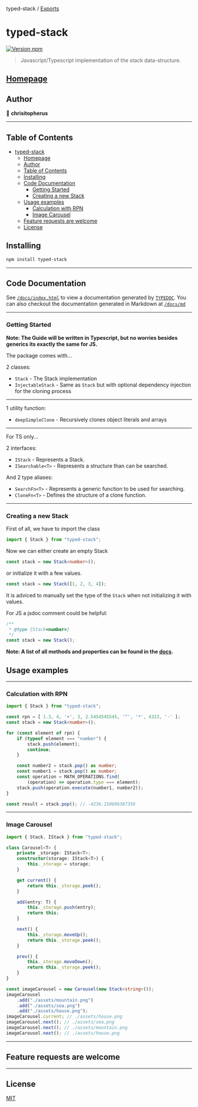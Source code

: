 typed-stack / [Exports](modules.md)

# typed-stack

[![Version npm](https://img.shields.io/badge/version-0.9.1-blue.svg?logo=npm)](https://www.npmjs.com/package/typed-stack)

> Javascript/Typescript implementation of the stack data-structure.

## [Homepage](https://github.com/chrisitopherus/typed-stack#readme)

## Author

👤 **chrisitopherus**

***

## Table of Contents

- [typed-stack](#typed-stack)
  - [Homepage](#homepage)
  - [Author](#author)
  - [Table of Contents](#table-of-contents)
  - [Installing](#installing)
  - [Code Documentation](#code-documentation)
    - [Getting Started](#getting-started)
    - [Creating a new Stack](#creating-a-new-stack)
  - [Usage examples](#usage-examples)
    - [Calculation with RPN](#calculation-with-rpn)
    - [Image Carousel](#image-carousel)
  - [Feature requests are welcome](#feature-requests-are-welcome)
  - [License](#license)

## Installing

```sh
npm install typed-stack
```

***

## Code Documentation

See [`/docs/index.html`](https://chrisitopherus.github.io/typed-stack) to view a documentation generated by [`TYPEDOC`](https://typedoc.org/).
You can also checkout the documentation generated in Markdown at [`/docs/md`](https://github.com/chrisitopherus/typed-stack/blob/main/docs/md/modules.md)

***

### Getting Started

**Note: The Guide will be written in Typescript, but no worries besides generics its exactly the same for JS.**

The package comes with...

2 classes:

- `Stack` - The Stack implementation
- `InjectableStack` - Same as `Stack` but with optional dependency injection for the cloning process

***

1 utility function:

- `deepSimpleClone` - Recursively clones object literals and arrays

***

For TS only...

2 interfaces:

- `IStack` - Represents a Stack.
- `ISearchable<T>` - Represents a structure than can be searched.

And 2 type aliases:

- `SearchFn<T>` - Represents a generic function to be used for searching.
- `CloneFn<T>` - Defines the structure of a clone function.

***

### Creating a new Stack

First of all, we have to import the class

```ts
import { Stack } from "typed-stack";
```

Now we can either create an empty Stack

```ts
const stack = new Stack<number>();
```
or initialize it with a few values.

```ts
const stack = new Stack([1, 2, 3, 4]);
```

It is adviced to manually set the type of the `Stack` when not initializing it with values.

For JS a jsdoc comment could be helpful:
```js
/**
 * @type {Stack<number>}
 */
const stack = new Stack();
```

**Note: A list of all methods and properties can be found in the [docs](https://chrisitopherus.github.io/typed-stack).**

## Usage examples

***

### Calculation with RPN

```ts
import { Stack } from "typed-stack";

const rpn = [ 1.3, 4, '+', 3, 2.5454545545, '^', '*', 4323, '-' ];
const stack = new Stack<number>();

for (const element of rpn) {
    if (typeof element === "number") {
        stack.push(element);
        continue;
    }

    const number2 = stack.pop() as number;
    const number1 = stack.pop() as number;
    const operation = MATH_OPERATIONS.find(
        (operation) => operation.type === element);
    stack.push(operation.execute(number1, number2));
}

const result = stack.pop(); // -4236.150696387356
```

***

### Image Carousel

```ts
import { Stack, IStack } from "typed-stack";

class Carousel<T> {
    private _storage: IStack<T>;
    constructor(storage: IStack<T>) {
        this._storage = storage;
    }

    get current() {
        return this._storage.peek();
    }

    add(entry: T) {
        this._storage.push(entry);
        return this;
    }

    next() {
        this._storage.moveUp();
        return this._storage.peek();
    }

    prev() {
        this._storage.moveDown();
        return this._storage.peek();
    }
}

const imageCarousel = new Carousel(new Stack<string>());
imageCarousel
    .add("./assets/mountain.png")
    .add("./assets/sea.png")
    .add("./assets/house.png");
imageCarousel.current; // ./assets/house.png
imageCarousel.next(); // ./assets/sea.png
imageCarousel.next(); // ./assets/mountain.png
imageCarousel.next(); // ./assets/house.png
```

***

## Feature requests are welcome

***

## License

[MIT](LICENSE)
